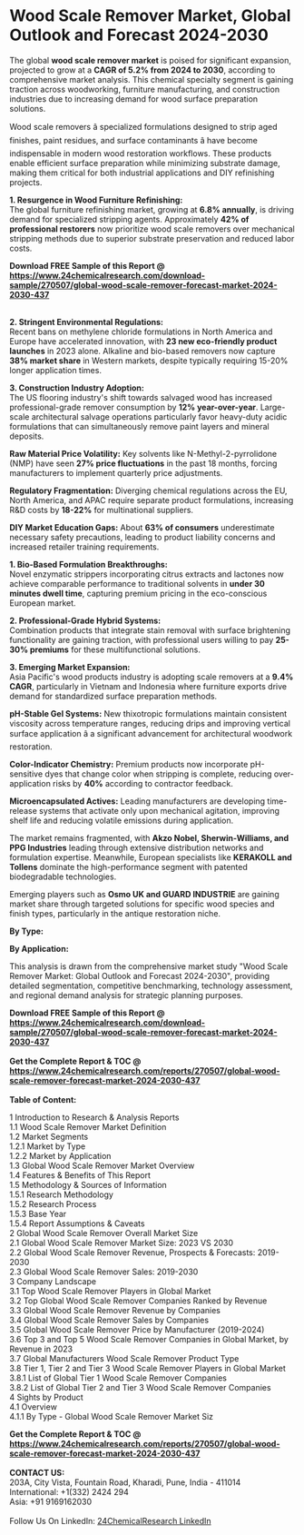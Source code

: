 <h1>Wood Scale Remover Market, Global Outlook and Forecast 2024-2030</h1><p>The global <strong>wood scale remover market</strong> is poised for significant expansion, projected to grow at a <strong>CAGR of 5.2% from 2024 to 2030</strong>, according to comprehensive market analysis. This chemical specialty segment is gaining traction across woodworking, furniture manufacturing, and construction industries due to increasing demand for wood surface preparation solutions.</p><p>Wood scale removers â specialized formulations designed to strip aged finishes, paint residues, and surface contaminants â have become indispensable in modern wood restoration workflows. These products enable efficient surface preparation while minimizing substrate damage, making them critical for both industrial applications and DIY refinishing projects.</p><p><strong>1. Resurgence in Wood Furniture Refinishing:</strong><br>
The global furniture refinishing market, growing at <strong>6.8% annually</strong>, is driving demand for specialized stripping agents. Approximately <strong>42% of professional restorers</strong> now prioritize wood scale removers over mechanical stripping methods due to superior substrate preservation and reduced labor costs.</p><div><b>Download FREE Sample of this Report @ 
            <a href="https://www.24chemicalresearch.com/download-sample/270507/global-wood-scale-remover-forecast-market-2024-2030-437">
            https://www.24chemicalresearch.com/download-sample/270507/global-wood-scale-remover-forecast-market-2024-2030-437</a></b></div><br><p><strong>2. Stringent Environmental Regulations:</strong><br>
Recent bans on methylene chloride formulations in North America and Europe have accelerated innovation, with <strong>23 new eco-friendly product launches</strong> in 2023 alone. Alkaline and bio-based removers now capture <strong>38% market share</strong> in Western markets, despite typically requiring 15-20% longer application times.</p><p><strong>3. Construction Industry Adoption:</strong><br>
The US flooring industry's shift towards salvaged wood has increased professional-grade remover consumption by <strong>12% year-over-year</strong>. Large-scale architectural salvage operations particularly favor heavy-duty acidic formulations that can simultaneously remove paint layers and mineral deposits.</p><p><strong>Raw Material Price Volatility:</strong> Key solvents like N-Methyl-2-pyrrolidone (NMP) have seen <strong>27% price fluctuations</strong> in the past 18 months, forcing manufacturers to implement quarterly price adjustments.</p><p><strong>Regulatory Fragmentation:</strong> Diverging chemical regulations across the EU, North America, and APAC require separate product formulations, increasing R&amp;D costs by <strong>18-22%</strong> for multinational suppliers.</p><p><strong>DIY Market Education Gaps:</strong> About <strong>63% of consumers</strong> underestimate necessary safety precautions, leading to product liability concerns and increased retailer training requirements.</p><p><strong>1. Bio-Based Formulation Breakthroughs:</strong><br>
Novel enzymatic strippers incorporating citrus extracts and lactones now achieve comparable performance to traditional solvents in <strong>under 30 minutes dwell time</strong>, capturing premium pricing in the eco-conscious European market.</p><p><strong>2. Professional-Grade Hybrid Systems:</strong><br>
Combination products that integrate stain removal with surface brightening functionality are gaining traction, with professional users willing to pay <strong>25-30% premiums</strong> for these multifunctional solutions.</p><p><strong>3. Emerging Market Expansion:</strong><br>
Asia Pacific's wood products industry is adopting scale removers at a <strong>9.4% CAGR</strong>, particularly in Vietnam and Indonesia where furniture exports drive demand for standardized surface preparation methods.</p><p><strong>pH-Stable Gel Systems:</strong> New thixotropic formulations maintain consistent viscosity across temperature ranges, reducing drips and improving vertical surface application â a significant advancement for architectural woodwork restoration.</p><p><strong>Color-Indicator Chemistry:</strong> Premium products now incorporate pH-sensitive dyes that change color when stripping is complete, reducing over-application risks by <strong>40%</strong> according to contractor feedback.</p><p><strong>Microencapsulated Actives:</strong> Leading manufacturers are developing time-release systems that activate only upon mechanical agitation, improving shelf life and reducing volatile emissions during application.</p><p>The market remains fragmented, with <strong>Akzo Nobel, Sherwin-Williams, and PPG Industries</strong> leading through extensive distribution networks and formulation expertise. Meanwhile, European specialists like <strong>KERAKOLL and Tollens</strong> dominate the high-performance segment with patented biodegradable technologies.</p><p>Emerging players such as <strong>Osmo UK and GUARD INDUSTRIE</strong> are gaining market share through targeted solutions for specific wood species and finish types, particularly in the antique restoration niche.</p><p><strong>By Type:</strong></p><p><strong>By Application:</strong></p><p>This analysis is drawn from the comprehensive market study "Wood Scale Remover Market: Global Outlook and Forecast 2024-2030", providing detailed segmentation, competitive benchmarking, technology assessment, and regional demand analysis for strategic planning purposes.</p><div><b>Download FREE Sample of this Report @ 
            <a href="https://www.24chemicalresearch.com/download-sample/270507/global-wood-scale-remover-forecast-market-2024-2030-437">
            https://www.24chemicalresearch.com/download-sample/270507/global-wood-scale-remover-forecast-market-2024-2030-437</a></b></div><br><div><b>Get the Complete Report & TOC @ 
            <a href="https://www.24chemicalresearch.com/reports/270507/global-wood-scale-remover-forecast-market-2024-2030-437">
            https://www.24chemicalresearch.com/reports/270507/global-wood-scale-remover-forecast-market-2024-2030-437</a></b></div><br>
            <b>Table of Content:</b><p>1 Introduction to Research & Analysis Reports<br />
    1.1 Wood Scale Remover Market Definition<br />
    1.2 Market Segments<br />
        1.2.1 Market by Type<br />
        1.2.2 Market by Application<br />
    1.3 Global Wood Scale Remover Market Overview<br />
    1.4 Features & Benefits of This Report<br />
    1.5 Methodology & Sources of Information<br />
        1.5.1 Research Methodology<br />
        1.5.2 Research Process<br />
        1.5.3 Base Year<br />
        1.5.4 Report Assumptions & Caveats<br />
2 Global Wood Scale Remover Overall Market Size<br />
    2.1 Global Wood Scale Remover Market Size: 2023 VS 2030<br />
    2.2 Global Wood Scale Remover Revenue, Prospects & Forecasts: 2019-2030<br />
    2.3 Global Wood Scale Remover Sales: 2019-2030<br />
3 Company Landscape<br />
    3.1 Top Wood Scale Remover Players in Global Market<br />
    3.2 Top Global Wood Scale Remover Companies Ranked by Revenue<br />
    3.3 Global Wood Scale Remover Revenue by Companies<br />
    3.4 Global Wood Scale Remover Sales by Companies<br />
    3.5 Global Wood Scale Remover Price by Manufacturer (2019-2024)<br />
    3.6 Top 3 and Top 5 Wood Scale Remover Companies in Global Market, by Revenue in 2023<br />
    3.7 Global Manufacturers Wood Scale Remover Product Type<br />
    3.8 Tier 1, Tier 2 and Tier 3 Wood Scale Remover Players in Global Market<br />
        3.8.1 List of Global Tier 1 Wood Scale Remover Companies<br />
        3.8.2 List of Global Tier 2 and Tier 3 Wood Scale Remover Companies<br />
4 Sights by Product<br />
    4.1 Overview<br />
        4.1.1 By Type - Global Wood Scale Remover Market Siz</p><div><b>Get the Complete Report & TOC @ 
            <a href="https://www.24chemicalresearch.com/reports/270507/global-wood-scale-remover-forecast-market-2024-2030-437">
            https://www.24chemicalresearch.com/reports/270507/global-wood-scale-remover-forecast-market-2024-2030-437</a></b></div><br><b>CONTACT US:</b><br>
            203A, City Vista, Fountain Road, Kharadi, Pune, India - 411014<br>
            International: +1(332) 2424 294<br>
            Asia: +91 9169162030 <br><br>
            Follow Us On LinkedIn: <a href="https://www.linkedin.com/company/24chemicalresearch/">24ChemicalResearch LinkedIn</a>